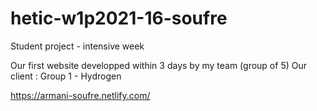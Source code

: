 # hetic-w1p2021-16-soufre
Student project - intensive week

Our first website developped within 3 days by my team (group of 5)
Our client : Group 1 - Hydrogen

https://armani-soufre.netlify.com/


